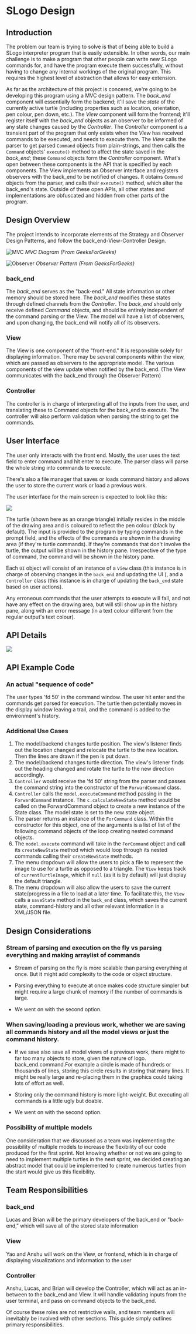# SLogo Design

## Introduction
The problem our team is trying to solve is that of being able to build a SLogo interpreter program that is easily extensible. In other words, our main challenge is to make a program that other people can write new SLogo commands for, and have the program execute them successfully, without having to change any internal workings of the original program. This requires the highest level of abstraction that allows for easy extension.

As far as the architecture of this project is concered, we're going to be developing this program using a MVC design pattern. The *back_end* component will essentially form the backend; it'll save the *state* of the currently active turtle (including properties such as location, orientation, pen colour, pen down, etc.). The *View* component will form the frontend; it'll register itself with the *back_end* objects as an observer to be informed of any state changes caused by the *Controller*. The *Controller* component is a transient part of the program that only exists when the *View* has received commands to be executed, and needs to execute them. The *View* calls the parser to get parsed `Command` objects from plain-strings, and then calls the `Command` objects' `execute()` method to affect the state saved in the *back_end*; these `Command` objects form the *Controller* component. What's open between these components is the API that is specified by each components. The View implements an Observer interface and registers observers with the back_end to be notified of changes. It obtains `Command` objects from the parser, and calls their `execute()` method, which alter the back_end's state. Outside of these open APIs, all other states and implementations are obfuscated and hidden from other parts of the program.

## Design Overview

The project intends to incorporate elements of the Strategy and Observer Design Patterns, and follow the back_end-View-Controller Design.

![MVC](https://i.imgur.com/eqaTya5.png)
*MVC Diagram (From GeeksForGeeks)*

![Observer](https://i.imgur.com/Yqeewlk.png)
*Observer Pattern (From GeeksForGeeks)*

### back_end
The *back_end* serves as the "back-end." All state information or other memory should be stored here. The *back_end* modifies these states through defined channels from the *Controller*. The *back_end* should only receive defined *Command* objects, and should be entirely independent of the command parsing or the View. The model will have a list of observers, and upon changing, the back_end will notify all of its observers.  
    
### View
The View is one component of the "front-end." It is responsible solely for displaying information. There may be several components within the view, which are passed as observers to the appropriate model. The various components of the view update when notified by the back_end. (The View communicates with the back_end through the Observer Pattern)

### Controller
The controller is in charge of interpreting all of the inputs from the user, and translating these to Command objects for the back_end to execute. The controller will also perform validation when parsing the string to get the commands.  

## User Interface
The user only interacts with the front end. Mostly, the user uses the text field to enter command and hit enter to execute. The parser class will parse the whole string into commands to execute.

There's also a file manager that saves or loads command history and allows the user to store the current work or load a previous work.

The user interface for the main screen is expected to look like this:

![](https://i.imgur.com/EZ4FtH7.png)

The turtle (shown here as an orange triangle) initially resides in the middle of the drawing area and is coloured to reflect the pen colour (black by default). The input is provided to the program by typing commands in the prompt field, and the effects of the commands are shown in the drawing area (if they're turtle commands). If they're commands that don't involve the turtle, the output will be shown in the history pane. Irrespective of the type of command, the command will be shown in the history pane.

Each `UI` object will consist of an instance of a `View` class (this instance is in charge of observing changes in the `back_end` and updating the UI ), and a `Controller` class (this instance is in charge of updating the `back_end` state based on user actions).

Any erroneous commands that the user attempts to execute will fail, and not have any effect on the drawing area, but will still show up in the history pane, along with an error message (in a text colour different from the regular output's text colour).

## API Details

![](https://i.imgur.com/WWA5Amx.jpg)

## API Example Code

### An actual "sequence of code"
The user types 'fd 50' in the command window. The user hit enter and the commands get parsed for execution. The turtle then potentially moves in the display window leaving a trail, and the command is added to the environment's history.

### Additional Use Cases

1. The model/backend changes turtle position. The view's listener finds out the location changed and relocate the turtle to the new location. Then the lines are drawn if the pen is put down.
2. The model/backend changes turtle direction. The view's listener finds out the heading changed and rotate the turtle to the new direction accordingly.
3. `Controller` would receive the 'fd 50' string from the parser and passes the command string into the constructor of the `ForwardCommand` class.
4. `Controller` calls the `model.executeCommand` method passing in the `ForwardCommand` instance.  The `c.calculateNewState` method would be called on the ForwardCommand object to create a new instance of the State class.  The model state is set to the new state object.
5. The parser returns an instance of the `ForCommand` class.  Within the constructor for this object, one of the arguments is a list of list of the following command objects of the loop creating nested command objects.
6. The `model.execute` command will take in the `ForCommand` object and call its `createNewState` method which would loop through its nested commands calling their `createNewState` methods.
7. The menu dropdown will allow the users to pick a file to represent the image to use for a turtle as opposed to a triangle. The `View` keeps track of `currentTurtleImage`, which if `null` (as it is by default) will just display the default triangle.
8. The menu dropdown will also allow the users to save the current state/progress in a file to load at a later time. To facilitate this, the `View` calls a `saveState` method in the `back_end` class, which saves the current state, command-history and all other relevant information in a XML/JSON file.

## Design Considerations 

### Stream of parsing and execution on the fly vs parsing everything and making arraylist of commands

* Stream of parsing on the fly is more scalable than parsing everything at once. But it might add complexity to the code or object structure.

* Parsing everything to execute at once makes code structure simpler but might require a large chunk of memory if the number of commands is large.

* We went on with the second option.

### When saving/loading a previous work, whether we are saving all commands history and all the model views or just the command history.

* If we save also save all model views of a previous work, there might to far too many objects to store, given the nature of logo. back_end.command.For example a circle is made of hundreds or thousands of lines, storing this circle results in storing that many lines. It might be really large and re-placing them in the graphics could taking lots of effort as well.

* Storing only the command history is more light-weight. But executing all commands is a little ugly but doable.

* We went on with the second option.

### Possibility of multiple models
One consideration that we discussed as a team was implementing the possibility of multiple models to increase the flexibility of our code produced for the first sprint.  Not knowing whether or not we are going to need to implement multiple turtles in the next sprint, we decided creating an abstract model that could be implemented to create numerous turtles from the start would give us this flexibility.  

## Team Responsibilities

### back_end
Lucas and Brian will be the primary developers of the back_end or "back-end," which will save all of the stored state information 
    

### View
Yao and Anshu will work on the View, or frontend, which is in charge of displaying visualizations and information to the user

### Controller

Anshu, Lucas, and Brian will develop the Controller, which will act as an in-between to the back_end and View. It will handle validating inputs from the user terminal, and pass on command objects to the back_end.
    
Of course these roles are not restrictive walls, and team members will inevitably be involved with other sections. This guide simply outlines primary responsibilities. 
